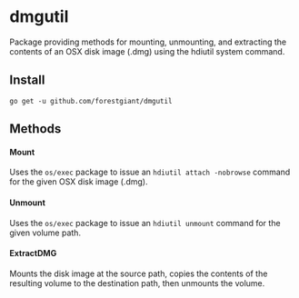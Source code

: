 # dmgutil
Package providing methods for mounting, unmounting, and extracting the contents of an OSX disk image (.dmg) using the hdiutil system command.

## Install
`go get -u github.com/forestgiant/dmgutil`

## Methods

#### Mount
Uses the `os/exec` package to issue an `hdiutil attach -nobrowse` command for the given OSX disk image (.dmg).

#### Unmount
Uses the `os/exec` package to issue an `hdiutil unmount` command for the given volume path.

#### ExtractDMG
Mounts the disk image at the source path, copies the contents of the resulting volume to the destination path, then unmounts the volume.
